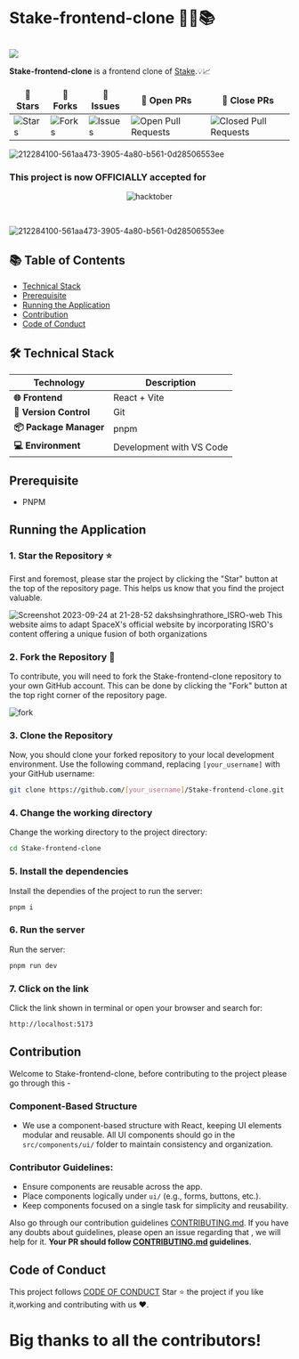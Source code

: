 # <p>**Stake-frontend-clone 🌟🔬📚**

<img  src="https://readme-typing-svg.herokuapp.com?color=45ffaa&size=40&width=900&height=80&lines=Welcome-to-Stake-frontend-clone"/>
</p>

**Stake-frontend-clone** is a frontend clone of [Stake](https://stake.com/).💡📈

<table align="center">
    <thead align="center">
        <tr border: 2px;>
            <td><b>🌟 Stars</b></td>
            <td><b>🍴 Forks</b></td>
            <td><b>🐛 Issues</b></td>
            <td><b>🔔 Open PRs</b></td>
            <td><b>🔕 Close PRs</b></td>
        </tr>
     </thead>
    <tbody>
      <tr>
          <td><img alt="Stars" src="https://img.shields.io/github/stars/dscnsec/Stake-frontend-clone?style=flat&logo=github"/></td>
          <td><img alt="Forks" src="https://img.shields.io/github/forks/dscnsec/Stake-frontend-clone?style=flat&logo=github"/></td>
          <td><img alt="Issues" src="https://img.shields.io/github/issues/dscnsec/Stake-frontend-clone?style=flat&logo=github"/></td>
          <td><img alt="Open Pull Requests" src="https://img.shields.io/github/issues-pr/dscnsec/Stake-frontend-clone?style=flat&logo=github"/></td>
          <td><img alt="Closed Pull Requests" src="https://img.shields.io/github/issues-pr-closed/dscnsec/Stake-frontend-clone?style=flat&color=critical&logo=github"/></td>
      </tr>
    </tbody>
</table>

![212284100-561aa473-3905-4a80-b561-0d28506553ee](https://github.com/user-attachments/assets/d0a16ee3-1d69-429b-9686-6d7320320fda)

### This project is now OFFICIALLY accepted for

<div align="center">
  
![hacktober](https://github.com/user-attachments/assets/6c493f3d-c2ce-409c-8cc5-afbc096b3ba3)

</div>

<br>

![212284100-561aa473-3905-4a80-b561-0d28506553ee](https://github.com/user-attachments/assets/d0a16ee3-1d69-429b-9686-6d7320320fda)

## 📚 Table of Contents

- [Technical Stack](#teachnicalStack)
- [Prerequisite](#prerequisite)
- [Running the Application](#running-the-application)
- [Contribution](#contribution)
- [Code of Conduct](#code-of-conduct)

<a name="teachnicalStack"></a>

## 🛠️ Technical Stack

| **Technology**         | **Description**          |
| ---------------------- | ------------------------ |
| **🌐 Frontend**        | React + Vite             |
| **🧪 Version Control** | Git                      |
| **📦 Package Manager** | pnpm                      |
| **💻 Environment**     | Development with VS Code |

<a name="prerequisite"></a>

## Prerequisite

- PNPM

<a name="running-the-application"></a>

## Running the Application

### 1. Star the Repository ⭐

First and foremost, please star the project by clicking the "Star" button at the top of the repository page. This helps us know that you find the project valuable.

![Screenshot 2023-09-24 at 21-28-52 dakshsinghrathore_ISRO-web This website aims to adapt SpaceX's official website by incorporating ISRO's content offering a unique fusion of both organizations](https://github.com/dakshsinghrathore/ISRO-web/assets/115932772/bddb5110-6c8b-4a2e-91f8-29fc86e07806)

### 2. Fork the Repository 🔗

To contribute, you will need to fork the Stake-frontend-clone repository to your own GitHub account. This can be done by clicking the "Fork" button at the top right corner of the repository page.

![fork](https://github.com/dakshsinghrathore/ISRO-web/assets/115932772/9cbcfdea-2c23-47e1-8137-917b5838db5e)

### 3. Clone the Repository

Now, you should clone your forked repository to your local development environment. Use the following command, replacing `[your_username]` with your GitHub username:

```bash
git clone https://github.com/[your_username]/Stake-frontend-clone.git

```

### 4. Change the working directory

Change the working directory to the project directory:

```bash
cd Stake-frontend-clone

```

### 5. Install the dependencies

Install the dependies of the project to run the server:

```bash
pnpm i

```

### 6. Run the server

Run the server:

```bash
pnpm run dev

```

### 7. Click on the link

Click the link shown in terminal or open your browser and search for:

```bash
http://localhost:5173

```

<a name="contribution"></a>

## Contribution

Welcome to Stake-frontend-clone, before contributing to the project please go through this -

### Component-Based Structure

- We use a component-based structure with React, keeping UI elements modular and reusable. All UI components should go in the `src/components/ui/` folder to maintain consistency and organization.

### Contributor Guidelines:

- Ensure components are reusable across the app.
- Place components logically under `ui/` (e.g., forms, buttons, etc.).
- Keep components focused on a single task for simplicity and reusability.

Also go through our contribution guidelines [CONTRIBUTING.md](https://github.com/dscnsec/Stake-frontend-clone/blob/main/CONTRIBUTING.md). If you have any doubts about guidelines, please open an issue regarding that , we will help for it. **Your PR should follow [CONTRIBUTING.md](https://github.com/dscnsec/Stake-frontend-clone/blob/main/CONTRIBUTING.md) guidelines**.

<a name="code-of-conduct"></a>

## Code of Conduct

This project follows [CODE OF CONDUCT](https://github.com/dscnsec/Stake-frontend-clone/blob/main/CODE_OF_CONDUCT.md)
Star ⭐ the project if you like it,working and contributing with us ❤️.

# Big thanks to all the contributors!
